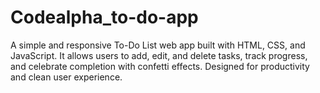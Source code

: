 # Codealpha_to-do-app
A simple and responsive To-Do List web app built with HTML, CSS, and JavaScript. It allows users to add, edit, and delete tasks, track progress, and celebrate completion with confetti effects. Designed for productivity and clean user experience.
